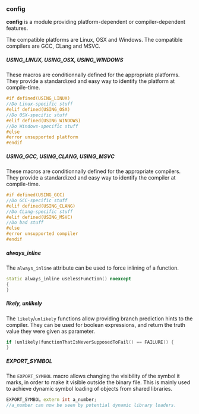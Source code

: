 ### config

**config** is a module providing platform-dependent or compiler-dependent features.

The compatible platforms are Linux, OSX and Windows.
The compatible compilers are GCC, CLang and MSVC.

##### USING_LINUX, USING_OSX, USING_WINDOWS
These macros are conditionnally defined for the appropriate platforms. They provide a standardized and easy way to identify the platform at compile-time.

```cpp
#if defined(USING_LINUX)
//Do Linux-specific stuff
#elif defined(USING_OSX)
//Do OSX-specific stuff
#elif defined(USING_WINDOWS)
//Do Windows-specific stuff
#else
#error unsupported platform
#endif
```

##### USING_GCC, USING_CLANG, USING_MSVC
These macros are conditionnally defined for the appropriate compilers. They provide a standardized and easy way to identify the compiler at compile-time.

```cpp
#if defined(USING_GCC)
//Do GCC-specific stuff
#elif defined(USING_CLANG)
//Do CLang-specific stuff
#elif defined(USING_MSVC)
//Do bad stuff
#else
#error unsupported compiler
#endif
```

##### always_inline
The `always_inline` attribute can be used to force inlining of a function.

```cpp
static always_inline uselessFunction() noexcept
{
}
```

##### likely, unlikely
The `likely`/`unlikely` functions allow providing branch prediction hints to the compiler.
They can be used for boolean expressions, and return the truth value they were given as parameter.

```cpp
if (unlikely(functionThatIsNeverSupposedToFail() == FAILURE)) {
}
```

##### EXPORT_SYMBOL
The `EXPORT_SYMBOL` macro allows changing the visibility of the symbol it marks, in order to make it visible outside the binary file.
This is mainly used to achieve dynamic symbol loading of objects from shared libraries.

```cpp
EXPORT_SYMBOL extern int a_number;
//a_number can now be seen by potential dynamic library loaders.
```